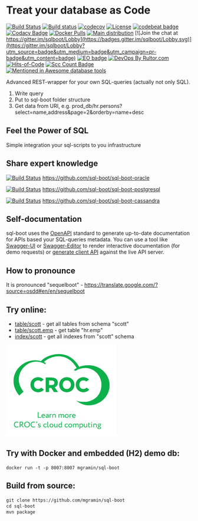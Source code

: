 # Treat your database as Code

[![Build Status](https://travis-ci.org/crocinc/sql-boot.svg?branch=master)](https://travis-ci.org/crocinc/sql-boot)
[![Build status](https://ci.appveyor.com/api/projects/status/jrpy23nvd03hcocb?svg=true)](https://ci.appveyor.com/project/mgramin/sql-boot)
[![codecov](https://codecov.io/gh/CrocInc/sql-boot/branch/master/graph/badge.svg)](https://codecov.io/gh/CrocInc/sql-boot)
[![License](https://img.shields.io/badge/License-BSD%203--Clause-blue.svg)](https://github.com/sql-boot/sql-boot/blob/master/LICENSE)
[![codebeat badge](https://codebeat.co/badges/da168874-4940-41f4-a6e2-ae1ddc0f3873)](https://codebeat.co/projects/github-com-mgramin-sql-boot-master)
[![Codacy Badge](https://api.codacy.com/project/badge/Grade/dff14223d4e94de58f2b6a3ac1c24036)](https://www.codacy.com/manual/mgramin/sql-boot?utm_source=github.com&amp;utm_medium=referral&amp;utm_content=CrocInc/sql-boot&amp;utm_campaign=Badge_Grade)
[![Docker Pulls](https://img.shields.io/docker/pulls/mgramin/sql-boot.svg)](https://hub.docker.com/r/mgramin/sql-boot/)
[![Main distribution](https://img.shields.io/badge/zip-download-brightgreen.svg)](https://github.com/sql-boot/sql-boot/releases/latest)
[![Join the chat at https://gitter.im/sqlboot/Lobby](https://badges.gitter.im/sqlboot/Lobby.svg)](https://gitter.im/sqlboot/Lobby?utm_source=badge&utm_medium=badge&utm_campaign=pr-badge&utm_content=badge)
[![EO badge](https://www.elegantobjects.org/badge.svg)](https://www.elegantobjects.org/)
[![DevOps By Rultor.com](http://www.rultor.com/b/CrocInc/sql-boot)](http://www.rultor.com/p/CrocInc/sql-boot)
[![Hits-of-Code](https://hitsofcode.com/github/CrocInc/sql-boot)](https://hitsofcode.com/view/github/CrocInc/sql-boot)
[![Scc Count Badge](https://sloc.xyz/github/CrocInc/sql-boot/)](https://github.com/CrocInc/sql-boot/)
[![Mentioned in Awesome database tools](https://awesome.re/mentioned-badge-flat.svg)](https://github.com/mgramin/awesome-db-tools)


Advanced REST-wrapper for your own SQL-queries (actually not only SQL).

1. Write query
2. Put to sql-boot folder structure
3. Get data from URI, e.g. prod_db/hr.persons?select=name,address&page=2&orderby=name+desc

Feel the Power of SQL
---------------------------------------------------------
Simple integration your sql-scripts to you infrastructure


Share expert knowledge
----------------------
[![Build Status](https://travis-ci.org/sql-boot/sql-boot-oracle.svg?branch=master)](https://travis-ci.org/sql-boot/sql-boot-oracle)
https://github.com/sql-boot/sql-boot-oracle

[![Build Status](https://travis-ci.org/sql-boot/sql-boot-postgresql.svg?branch=master)](https://travis-ci.org/sql-boot/sql-boot-postgresql)
https://github.com/sql-boot/sql-boot-postgresql

[![Build Status](https://travis-ci.org/sql-boot/sql-boot-cassandra.svg?branch=master)](https://travis-ci.org/sql-boot/sql-boot-cassandra)
https://github.com/sql-boot/sql-boot-cassandra


Self-documentation
------------------
sql-boot uses the [OpenAPI](https://github.com/OAI/OpenAPI-Specification) standard to generate up-to-date documentation for APIs based your SQL-queries metadata.
You can use a tool like [Swagger-UI](https://github.com/swagger-api/swagger-ui) or [Swagger-Editor](https://github.com/swagger-api/swagger-editor) to render interactive documentation (for demo requests) or [generate client API](https://github.com/swagger-api/swagger-codegen) against the live API server.

How to pronounce
----------------
It is pronounced "sequelboot" - https://translate.google.com/?source=osdd#en/en/sequelboot


Try online:
-----------------------
- [table/scott](http://217.73.63.31:8007/api/oracle/headers/table/scott) - get all tables from schema "scott"
- [table/scott.emp](http://217.73.63.31:8007/api/oracle/headers/table/scott.emp) - get table "hr.emp"
- [index/scott](http://217.73.63.31:8007/api/oracle/headers/index/scott) - get all indexes from "scott" schema


![Croc Cloud](src/main/resources/croc_cloud.png)


Try with Docker and embedded (H2) demo db:
------------------------------------------
```
docker run -t -p 8007:8007 mgramin/sql-boot
```


Build from source:
------------------
```
git clone https://github.com/mgramin/sql-boot
cd sql-boot
mvn package
```
